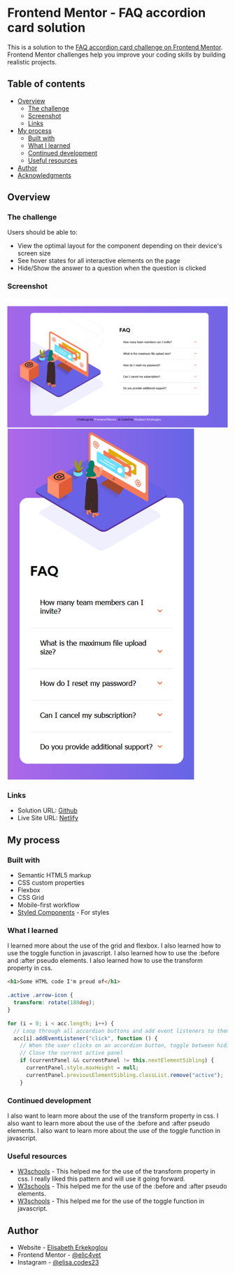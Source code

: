 # Frontend Mentor - FAQ accordion card solution

This is a solution to the [FAQ accordion card challenge on Frontend Mentor](https://www.frontendmentor.io/challenges/faq-accordion-card-XlyjD0Oam). Frontend Mentor challenges help you improve your coding skills by building realistic projects.

## Table of contents

- [Overview](#overview)
  - [The challenge](#the-challenge)
  - [Screenshot](#screenshot)
  - [Links](#links)
- [My process](#my-process)
  - [Built with](#built-with)
  - [What I learned](#what-i-learned)
  - [Continued development](#continued-development)
  - [Useful resources](#useful-resources)
- [Author](#author)
- [Acknowledgments](#acknowledgments)

## Overview

### The challenge

Users should be able to:

- View the optimal layout for the component depending on their device's screen size
- See hover states for all interactive elements on the page
- Hide/Show the answer to a question when the question is clicked

### Screenshot

![](./src/assets/images/desktop_app1.png)
![](./src/assets/images/mobile_app1.png)

### Links

- Solution URL: [Github](https://github.com/elic4vet/faq-card)
- Live Site URL: [Netlify](https://fascinating-dusk-68f6ff.netlify.app/)

## My process

### Built with

- Semantic HTML5 markup
- CSS custom properties
- Flexbox
- CSS Grid
- Mobile-first workflow
- [Styled Components](https://styled-components.com/) - For styles

### What I learned

I learned more about the use of the grid and flexbox. I also learned how to use the toggle function in javascript. I also learned how to use the :before and :after pseudo elements. I also learned how to use the transform property in css.

```html
<h1>Some HTML code I'm proud of</h1>
```

```css
.active .arrow-icon {
  transform: rotate(180deg);
}
```

```js
for (i = 0; i < acc.length; i++) {
  // Loop through all accordion buttons and add event listeners to them
  acc[i].addEventListener("click", function () {
    // When the user clicks on an accordion button, toggle between hiding and showing the active panel
    // Close the current active panel
    if (currentPanel && currentPanel != this.nextElementSibling) {
      currentPanel.style.maxHeight = null;
      currentPanel.previousElementSibling.classList.remove("active");
    }

```

### Continued development

I also want to learn more about the use of the transform property in css. I also want to learn more about the use of the :before and :after pseudo elements. I also want to learn more about the use of the toggle function in javascript.

### Useful resources

- [W3schools](https://www.w3schools.com/) - This helped me for the use of the transform property in css. I really liked this pattern and will use it going forward.
- [W3schools](https://www.w3schools.com/) - This helped me for the use of the :before and :after pseudo elements.
- [W3schools](https://www.w3schools.com/) - This helped me for the use of the toggle function in javascript.

## Author

- Website - [Elisabeth Erkekoglou ](https://www.linkedin.com/in/eerkekoglou/)
- Frontend Mentor - [@elic4vet](https://www.frontendmentor.io/profile/elic4vet)
- Instagram - [@elisa.codes23](https://www.instagram.com/elisa.codes23/)
